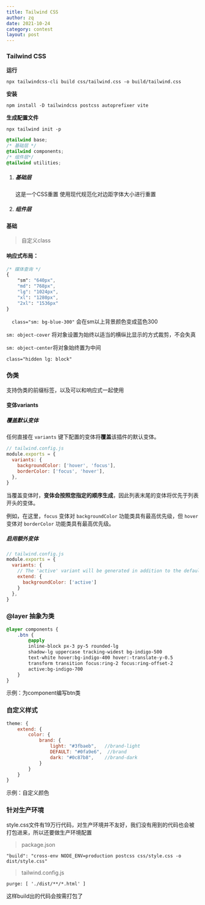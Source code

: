 ```yaml
---
title: Tailwind CSS
author: zq
date: 2021-10-24
category: contest
layout: post
---
```


### Tailwind CSS

**运行**

`npx tailwindcss-cli build css/tailwind.css -o build/tailwind.css`

**安装**

`npm install -D tailwindcss postcss autoprefixer vite`

**生成配置文件**

`npx tailwind init -p`

```css
@tailwind base;
/* 基础层 */
@tailwind components;
/* 组件层*/
@tailwind utilities;
```

1. #####  基础层

   这是一个CSS重置 使用现代规范化对边距字体大小进行重置

2. ##### 组件层



#### **基础**

> 自定义class

#### **响应式布局：**

```css
/* 媒体查询 */
{
    "sm": "640px",
    "md": "768px",
    "lg": "1024px",
    "xl": "1280px",
    "2xl": "1536px"
}
```

`  class="sm: bg-blue-300"` 会在sm以上背景颜色变成蓝色300

`sm: object-cover` 将对象设置为始终以适当的横纵比显示的方式裁剪，不会失真

`sm: object-center`将对象始终置为中间

`class="hidden lg: block"`

### 伪类

支持伪类的前缀标签，以及可以和响应式一起使用





#### **变体variants**

##### 覆盖默认变体

任何直接在 `variants` 键下配置的变体将**覆盖**该插件的默认变体。

```js
// tailwind.config.js
module.exports = {
  variants: {
    backgroundColor: ['hover', 'focus'],
    borderColor: ['focus', 'hover'],
  },
}
```

当覆盖变体时，**变体会按照您指定的顺序生成**，因此列表末尾的变体将优先于列表开头的变体。

例如，在这里，`focus` 变体对 `backgroundColor` 功能类具有最高优先级，但 `hover` 变体对 `borderColor` 功能类具有最高优先级。

##### 启用额外变体

```js
// tailwind.config.js
module.exports = {
  variants: {
    // The 'active' variant will be generated in addition to the defaults
    extend: {
      backgroundColor: ['active']
    }
  },
}
```



### @layer 抽象为类

```css
@layer components {
    .btn {
        @apply
        inline-block px-3 py-5 rounded-lg
        shadow-lg uppercase tracking-widest bg-indigo-500
        text-white hover:bg-indigo-400 hover:-translate-y-0.5
        transform transition focus:ring-2 focus:ring-offset-2
        active:bg-indigo-700
    }
}
```

示例：为component编写btn类



### 自定义样式

```js
theme: {
    extend: {
        color: {
            brand: {
                light: "#3fbaeb",	//brand-light
                DEFAULT: "#0fa9e6",  //brand
                dark: "#0c87b8",	//brand-dark
            }
        }
    }
}
```



示例：自定义颜色

### 



### 针对生产环境

style.css文件有19万行代码，对生产环境并不友好，我们没有用到的代码也会被打包进来，所以还要做生产环境配置

> package.json

`"build": "cross-env NODE_ENV=production postcss css/style.css -o dist/style.css"`

> tailwind.config.js

`purge: [ './dist/**/*.html' ]`

这样build出的代码会按需打包了



